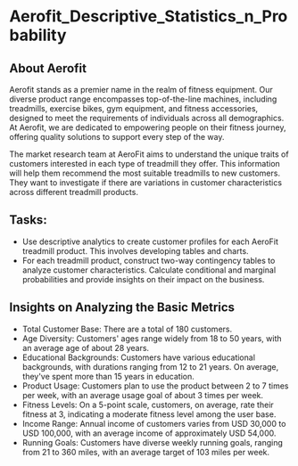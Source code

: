 # Aerofit_Descriptive_Statistics_n_Probability

About Aerofit
-
Aerofit stands as a premier name in the realm of fitness equipment. Our diverse product range encompasses top-of-the-line machines, including treadmills, exercise bikes, gym equipment, and fitness accessories, designed to meet the requirements of individuals across all demographics. At Aerofit, we are dedicated to empowering people on their fitness journey, offering quality solutions to support every step of the way.

The market research team at AeroFit aims to understand the unique traits of customers interested in each type of treadmill they offer. This information will help them recommend the most suitable treadmills to new customers. They want to investigate if there are variations in customer characteristics across different treadmill products.

Tasks:
-
* Use descriptive analytics to create customer profiles for each AeroFit treadmill product. This involves developing tables and charts.
* For each treadmill product, construct two-way contingency tables to analyze customer characteristics. Calculate conditional and marginal probabilities and provide insights on their impact on the business.

Insights on Analyzing the Basic Metrics
-
* Total Customer Base: There are a total of 180 customers.
* Age Diversity: Customers' ages range widely from 18 to 50 years, with an average age of about
28 years.
* Educational Backgrounds: Customers have various educational backgrounds, with durations
ranging from 12 to 21 years. On average, they've spent more than 15 years in education.
* Product Usage: Customers plan to use the product between 2 to 7 times per week, with an
average usage goal of about 3 times per week.
* Fitness Levels: On a 5-point scale, customers, on average, rate their fitness at 3, indicating a
moderate fitness level among the user base.
* Income Range: Annual income of customers varies from USD 30,000 to USD 100,000, with an
average income of approximately USD 54,000.
* Running Goals: Customers have diverse weekly running goals, ranging from 21 to 360 miles,
with an average target of 103 miles per week.

